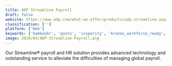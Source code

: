 ```yaml
---
title: ADP Streamline Payroll
draft: false 
website: https://www.adp.com/what-we-offer/products/adp-streamline.aspx
classification: ['']
platform: ['Web']
keywords: ['bamboohr', 'gusto', 'insperity', 'kronos_workforce_ready', 'maxwell_health', 'mesh_intranet', 'namely', 'oracle_hcm_cloud', 'paychex_flex', 'paycom', 'paycor', 'peoplekeep', 'quickbooks_online', 'safeguard', 'ultipro', 'widen_collective', 'zenefits', 'benefitsconnect']
image: 2020/04/ADP-Streamline-Payroll.png
---
```

Our Streamline® payroll and HR solution provides advanced technology and outstanding service to alleviate the difficulties of managing global payroll.